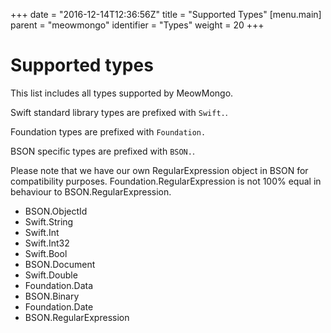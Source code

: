 +++
date = "2016-12-14T12:36:56Z"
title = "Supported Types"
[menu.main]
  parent = "meowmongo"
  identifier = "Types"
  weight = 20
+++

# Supported types

This list includes all types supported by MeowMongo.

Swift standard library types are prefixed with `Swift.`.

Foundation types are prefixed with `Foundation.`

BSON specific types are prefixed with `BSON.`.

Please note that we have our own RegularExpression object in BSON for compatibility purposes. Foundation.RegularExpression is not 100% equal in behaviour to BSON.RegularExpression.

- BSON.ObjectId
- Swift.String
- Swift.Int
- Swift.Int32
- Swift.Bool
- BSON.Document
- Swift.Double
- Foundation.Data
- BSON.Binary
- Foundation.Date
- BSON.RegularExpression
